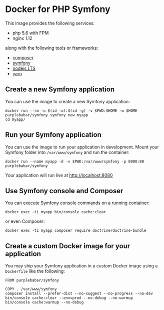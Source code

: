 # Docker for PHP Symfony

This image provides the following services:

- php 5.6 with FPM
- nginx 1.12

along with the following tools or frameworks:

- [composer](https://getcomposer.org/)
- [symfony](http://symfony.com/)
- [nodejs LTS](https://nodejs.org/)
- [yarn](https://yarnpkg.com/)

## Create a new Symfony application

You can use the image to create a new Symfony application:

    docker run --rm -u $(id -u):$(id -g) -v $PWD:$HOME -w $HOME purplebabar/symfony symfony new myapp
    cd myapp/

## Run your Symfony application

You can use the image to run your application in development.
Mount your Symfony folder into `/var/www/symfony` and run the container:

    docker run --name myapp -d -v $PWD:/var/www/symfony -p 8080:80 purplebabar/symfony

Your application will run live at [http://localhost:8080]()

## Use Symfony console and Composer

You can execute Symfony console commands on a running container:

    docker exec -ti myapp bin/console cache:clear

or even Composer:

    docker exec -ti myapp composer require doctrine/doctrine-bundle

## Create a custom Docker image for your application

You may ship your Symfony application in a custom Docker image using a `Dockerfile` like the following:

    FROM purplebabar/symfony

    COPY . /var/www/symfony
    composer install --prefer-dist --no-suggest --no-progress --no-dev
    bin/console cache:clear --env=prod --no-debug --no-warmup
    bin/console cache:warmup --no-debug
